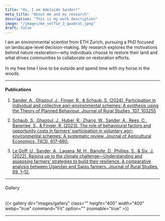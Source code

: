 ```yaml
---
title: "Hi, I am Adelaide Sander!"
meta_title: "About me and my research"
description: "This is my work description"
image: "/images/me_selfie_3_quadrat.jpeg"
draft: false
---
```


I am an environmental scientist from ETH Zurich,  pursuing a PhD focused on landscape-level decision-making. My research explores the motivations behind nature restoration—why individuals choose to restore their land and what drives communities to collaborate on restoration efforts. <br><br>
In my free time I love to be outside and spend time with my horse in the woods.

<hr>

#### Publications

1. [Sander, A., Ghazoul, J., Finger, R., & Schaub, S. (2024). Participation in individual and collective agri-environmental schemes: A synthesis using the Theory of Planned Behaviour. Journal of Rural Studies, 107, 103255](https://doi.org/10.1016/j.jrurstud.2024.103255)

2. [Schaub, S., Ghazoul, J., Huber, R., Zhang, W., Sander, A., Rees, C., Banerjee, S., & Finger, R. (2023). The role of behavioural factors and opportunity costs in farmers’ participation in voluntary agri-environmental schemes: A systematic review. Journal of Agricultural Economics, 74(3), 617–660.](https://doi.org/10.1111/1477-9552.12538)

3. [Le Goff, U., Sander, A., Lagana, M. H., Barjolle, D., Phillips, S., & Six, J. (2022). Raising up to the climate challenge—Understanding and assessing farmers’ strategies to build their resilience. A comparative analysis between Ugandan and Swiss farmers. Journal of Rural Studies, 89, 1–12.](https://doi.org/10.1016/j.jrurstud.2021.10.020)


<hr>

###### Gallery

{{< gallery dir="images/gallery" class="" height="400" width="400" webp="true" command="Fit" option="" zoomable="true" >}}

<hr>
